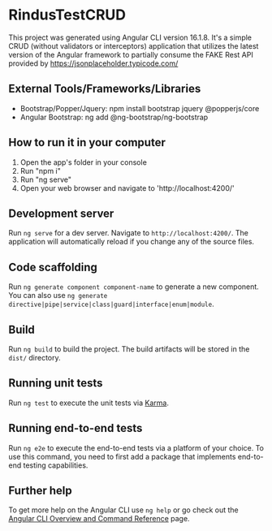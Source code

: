 # RindusTestCRUD

This project was generated using Angular CLI version 16.1.8.
It's a simple CRUD (without validators or interceptors) application that utilizes the latest version of the Angular framework to partially consume the FAKE Rest API provided by https://jsonplaceholder.typicode.com/

## External Tools/Frameworks/Libraries

- Bootstrap/Popper/Jquery: npm install bootstrap jquery @popperjs/core
- Angular Bootstrap: ng add @ng-bootstrap/ng-bootstrap


## How to run it in your computer

1. Open the app's folder in your console
2. Run "npm i"
3. Run "ng serve"
4. Open your web browser and navigate to 'http://localhost:4200/'


## Development server

Run `ng serve` for a dev server. Navigate to `http://localhost:4200/`. The application will automatically reload if you change any of the source files.


## Code scaffolding

Run `ng generate component component-name` to generate a new component. You can also use `ng generate directive|pipe|service|class|guard|interface|enum|module`.


## Build

Run `ng build` to build the project. The build artifacts will be stored in the `dist/` directory.


## Running unit tests

Run `ng test` to execute the unit tests via [Karma](https://karma-runner.github.io).


## Running end-to-end tests

Run `ng e2e` to execute the end-to-end tests via a platform of your choice. To use this command, you need to first add a package that implements end-to-end testing capabilities.


## Further help

To get more help on the Angular CLI use `ng help` or go check out the [Angular CLI Overview and Command Reference](https://angular.io/cli) page.
